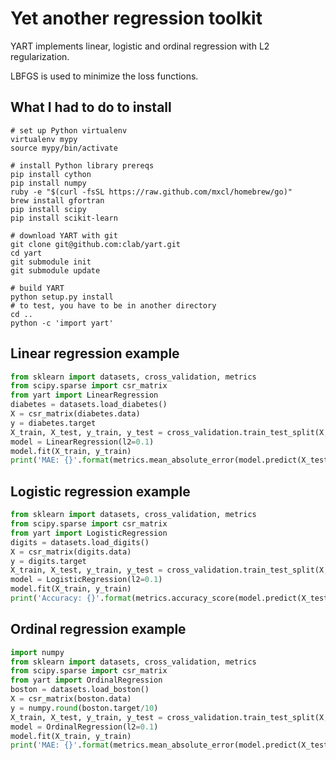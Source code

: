 # Yet another regression toolkit

YART implements linear, logistic and ordinal regression with L2 regularization.

LBFGS is used to minimize the loss functions.

## What I had to do to install

    # set up Python virtualenv
    virtualenv mypy
    source mypy/bin/activate

    # install Python library prereqs
    pip install cython
    pip install numpy
    ruby -e "$(curl -fsSL https://raw.github.com/mxcl/homebrew/go)"
    brew install gfortran
    pip install scipy
    pip install scikit-learn

    # download YART with git
    git clone git@github.com:clab/yart.git
    cd yart
    git submodule init
    git submodule update

    # build YART
    python setup.py install
    # to test, you have to be in another directory
    cd ..
    python -c 'import yart'

## Linear regression example
```python
from sklearn import datasets, cross_validation, metrics
from scipy.sparse import csr_matrix
from yart import LinearRegression
diabetes = datasets.load_diabetes()
X = csr_matrix(diabetes.data)
y = diabetes.target
X_train, X_test, y_train, y_test = cross_validation.train_test_split(X, y, test_size=0.5)
model = LinearRegression(l2=0.1)
model.fit(X_train, y_train)
print('MAE: {}'.format(metrics.mean_absolute_error(model.predict(X_test), y_test)))
```

## Logistic regression example
```python
from sklearn import datasets, cross_validation, metrics
from scipy.sparse import csr_matrix
from yart import LogisticRegression
digits = datasets.load_digits()
X = csr_matrix(digits.data)
y = digits.target
X_train, X_test, y_train, y_test = cross_validation.train_test_split(X, y, test_size=0.5)
model = LogisticRegression(l2=0.1)
model.fit(X_train, y_train)
print('Accuracy: {}'.format(metrics.accuracy_score(model.predict(X_test), y_test)))
```

## Ordinal regression example
```python
import numpy
from sklearn import datasets, cross_validation, metrics
from scipy.sparse import csr_matrix
from yart import OrdinalRegression
boston = datasets.load_boston()
X = csr_matrix(boston.data)
y = numpy.round(boston.target/10)
X_train, X_test, y_train, y_test = cross_validation.train_test_split(X, y, test_size=0.5)
model = OrdinalRegression(l2=0.1)
model.fit(X_train, y_train)
print('MAE: {}'.format(metrics.mean_absolute_error(model.predict(X_test), y_test)))
```
